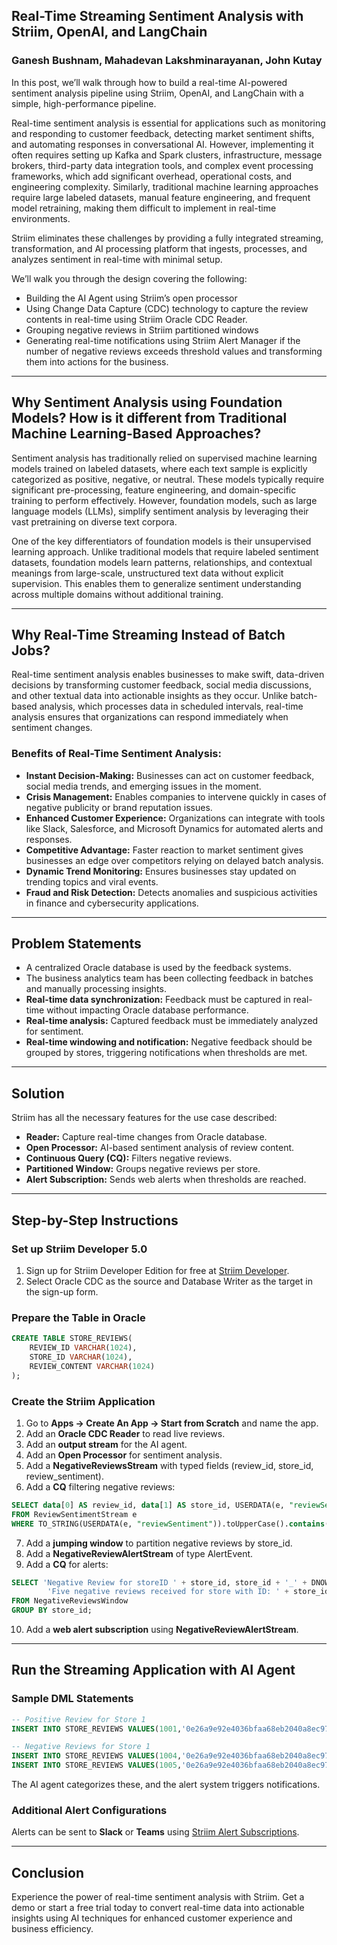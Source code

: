 ## Real-Time Streaming Sentiment Analysis with Striim, OpenAI, and LangChain

### Ganesh Bushnam, Mahadevan Lakshminarayanan, John Kutay

In this post, we’ll walk through how to build a real-time AI-powered sentiment analysis pipeline using Striim, OpenAI, and LangChain with a simple, high-performance pipeline.

Real-time sentiment analysis is essential for applications such as monitoring and responding to customer feedback, detecting market sentiment shifts, and automating responses in conversational AI. However, implementing it often requires setting up Kafka and Spark clusters, infrastructure, message brokers, third-party data integration tools, and complex event processing frameworks, which add significant overhead, operational costs, and engineering complexity. Similarly, traditional machine learning approaches require large labeled datasets, manual feature engineering, and frequent model retraining, making them difficult to implement in real-time environments.

Striim eliminates these challenges by providing a fully integrated streaming, transformation, and AI processing platform that ingests, processes, and analyzes sentiment in real-time with minimal setup.

We’ll walk you through the design covering the following:
- Building the AI Agent using Striim’s open processor
- Using Change Data Capture (CDC) technology to capture the review contents in real-time using Striim Oracle CDC Reader.
- Grouping negative reviews in Striim partitioned windows
- Generating real-time notifications using Striim Alert Manager if the number of negative reviews exceeds threshold values and transforming them into actions for the business.

---

## Why Sentiment Analysis using Foundation Models? How is it different from Traditional Machine Learning-Based Approaches?

Sentiment analysis has traditionally relied on supervised machine learning models trained on labeled datasets, where each text sample is explicitly categorized as positive, negative, or neutral. These models typically require significant pre-processing, feature engineering, and domain-specific training to perform effectively. However, foundation models, such as large language models (LLMs), simplify sentiment analysis by leveraging their vast pretraining on diverse text corpora.

One of the key differentiators of foundation models is their unsupervised learning approach. Unlike traditional models that require labeled sentiment datasets, foundation models learn patterns, relationships, and contextual meanings from large-scale, unstructured text data without explicit supervision. This enables them to generalize sentiment understanding across multiple domains without additional training.

---

## Why Real-Time Streaming Instead of Batch Jobs?

Real-time sentiment analysis enables businesses to make swift, data-driven decisions by transforming customer feedback, social media discussions, and other textual data into actionable insights as they occur. Unlike batch-based analysis, which processes data in scheduled intervals, real-time analysis ensures that organizations can respond immediately when sentiment changes.

### Benefits of Real-Time Sentiment Analysis:
- **Instant Decision-Making:** Businesses can act on customer feedback, social media trends, and emerging issues in the moment.
- **Crisis Management:** Enables companies to intervene quickly in cases of negative publicity or brand reputation issues.
- **Enhanced Customer Experience:** Organizations can integrate with tools like Slack, Salesforce, and Microsoft Dynamics for automated alerts and responses.
- **Competitive Advantage:** Faster reaction to market sentiment gives businesses an edge over competitors relying on delayed batch analysis.
- **Dynamic Trend Monitoring:** Ensures businesses stay updated on trending topics and viral events.
- **Fraud and Risk Detection:** Detects anomalies and suspicious activities in finance and cybersecurity applications.

---

## Problem Statements

- A centralized Oracle database is used by the feedback systems.
- The business analytics team has been collecting feedback in batches and manually processing insights.
- **Real-time data synchronization:** Feedback must be captured in real-time without impacting Oracle database performance.
- **Real-time analysis:** Captured feedback must be immediately analyzed for sentiment.
- **Real-time windowing and notification:** Negative feedback should be grouped by stores, triggering notifications when thresholds are met.

---

## Solution

Striim has all the necessary features for the use case described:

- **Reader:** Capture real-time changes from Oracle database.
- **Open Processor:** AI-based sentiment analysis of review content.
- **Continuous Query (CQ):** Filters negative reviews.
- **Partitioned Window:** Groups negative reviews per store.
- **Alert Subscription:** Sends web alerts when thresholds are reached.

---

## Step-by-Step Instructions

### **Set up Striim Developer 5.0**
1. Sign up for Striim Developer Edition for free at [Striim Developer](https://signup-developer.striim.com/).
2. Select Oracle CDC as the source and Database Writer as the target in the sign-up form.

### **Prepare the Table in Oracle**
```sql
CREATE TABLE STORE_REVIEWS(
    REVIEW_ID VARCHAR(1024),
    STORE_ID VARCHAR(1024),
    REVIEW_CONTENT VARCHAR(1024)
);
```

### **Create the Striim Application**

1. Go to **Apps → Create An App → Start from Scratch** and name the app.
2. Add an **Oracle CDC Reader** to read live reviews.
3. Add an **output stream** for the AI agent.
4. Add an **Open Processor** for sentiment analysis.
5. Add a **NegativeReviewsStream** with typed fields (review_id, store_id, review_sentiment).
6. Add a **CQ** filtering negative reviews:
```sql
SELECT data[0] AS review_id, data[1] AS store_id, USERDATA(e, "reviewSentiment") AS review_verdict
FROM ReviewSentimentStream e
WHERE TO_STRING(USERDATA(e, "reviewSentiment")).toUpperCase().contains("NEGATIVE");
```
7. Add a **jumping window** to partition negative reviews by store_id.
8. Add a **NegativeReviewAlertStream** of type AlertEvent.
9. Add a **CQ** for alerts:
```sql
SELECT 'Negative Review for storeID ' + store_id, store_id + '_' + DNOW(), 'warning', 'raise',
        'Five negative reviews received for store with ID: ' + store_id
FROM NegativeReviewsWindow
GROUP BY store_id;
```
10. Add a **web alert subscription** using **NegativeReviewAlertStream**.

---

## Run the Streaming Application with AI Agent

### **Sample DML Statements**
```sql
-- Positive Review for Store 1
INSERT INTO STORE_REVIEWS VALUES(1001,'0e26a9e92e4036bfaa68eb2040a8ec97','Great customer service!');

-- Negative Reviews for Store 1
INSERT INTO STORE_REVIEWS VALUES(1004,'0e26a9e92e4036bfaa68eb2040a8ec97','Terrible experience, long lines, and rude staff.');
INSERT INTO STORE_REVIEWS VALUES(1005,'0e26a9e92e4036bfaa68eb2040a8ec97','Messy store, hard to find products.');
```
The AI agent categorizes these, and the alert system triggers notifications.

### **Additional Alert Configurations**
Alerts can be sent to **Slack** or **Teams** using [Striim Alert Subscriptions](https://www.striim.com/docs/platform/en/configuring-alerts.html).

---

## Conclusion

Experience the power of real-time sentiment analysis with Striim. Get a demo or start a free trial today to convert real-time data into actionable insights using AI techniques for enhanced customer experience and business efficiency.
